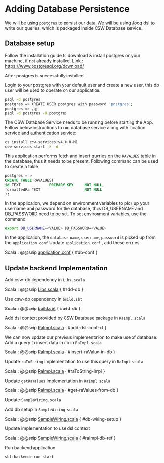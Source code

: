 # Adding Database Persistence

We will be using `postgres` to persist our data. We will be using Jooq dsl to write our queries, which is packaged inside CSW Database service.

## Database setup

Follow the installation guide to download & install postgres on your machine, if not already installed.
Link : https://www.postgresql.org/download/

After postgres is successfully installed.

Login to your postgres with your default user and create a new user, this db user will be used to operate on our application.

```bash
psql -d postgres
postgres => CREATE USER postgres with password 'postgres';
postgres => /q;
psql -d postgres -U postgres
```

The CSW Database Service needs to be running before starting the App.
Follow below instructions to run database service along with location service and authentication service:

```bash
cs install csw-services:v4.0.0-M1
csw-services start -k -d
```

This application performs fetch and insert queries on the `RAVALUES` table in the database, thus it needs to be present.
Following command can be used to create a table

```sql
postgres = >
CREATE TABLE RAVALUES(
id TEXT             PRIMARY KEY     NOT NULL,
formattedRa TEXT                    NOT NULL
);
```

In the application, we depend on environment variables to pick up your username and password for the database, thus DB_USERNAME and DB_PASSWORD need to be set.
To set environment variables, use the command

```bash
export DB_USERNAME=<VALUE> DB_PASSWORD=<VALUE>
```

In the application, the `database name`, `username`, `password` is picked up from the `application.conf`
Update `application.conf` , add these entries.

Scala
: @@snip [application.conf](../../../../backend/src/main/resources/application.conf) { #db-conf }

## Update backend Implementation

Add csw-db dependency in `Libs.scala`

Scala
: @@snip [Libs.scala](../../../../backend/project/Libs.scala) { #add-db }

Use csw-db dependency in `build.sbt`

Scala
: @@snip [build.sbt](../../../../backend/build.sbt) { #add-db }

Add dsl context provided by CSW Database package in `RaImpl.scala`

Scala
: @@snip [RaImpl.scala](../../../../backend/src/main/scala/org/tmt/sample/impl/db/RaImpl.scala) { #add-dsl-context }

We can now update our previous implementation to make use of database.
Add a query to insert data in db in `RaImpl.scala`

Scala
: @@snip [RaImpl.scala](../../../../backend/src/main/scala/org/tmt/sample/impl/db/RaImpl.scala) { #insert-raValue-in-db }

Update `raToString` implementation to use this query in `RaImpl.scala`

Scala
: @@snip [RaImpl.scala](../../../../backend/src/main/scala/org/tmt/sample/impl/db/RaImpl.scala) { #raToString-impl }

Update `getRaValues` implementation in `RaImpl.scala`

Scala
: @@snip [RaImpl.scala](../../../../backend/src/main/scala/org/tmt/sample/impl/db/RaImpl.scala) { #get-raValues-from-db }

Update `SampleWiring.scala`

Add db setup in `SampleWiring.scala`

Scala
: @@snip [SampleWiring.scala](../../../../backend/src/main/scala/org/tmt/sample/impl/db/SampleWiring.scala) { #db-wiring-setup }

Update implementation to use dsl context

Scala
: @@snip [SampleWiring.scala](../../../../backend/src/main/scala/org/tmt/sample/impl/db/SampleWiring.scala) { #raImpl-db-ref }

Run backend application

```sbt
sbt:backend> run start
```
